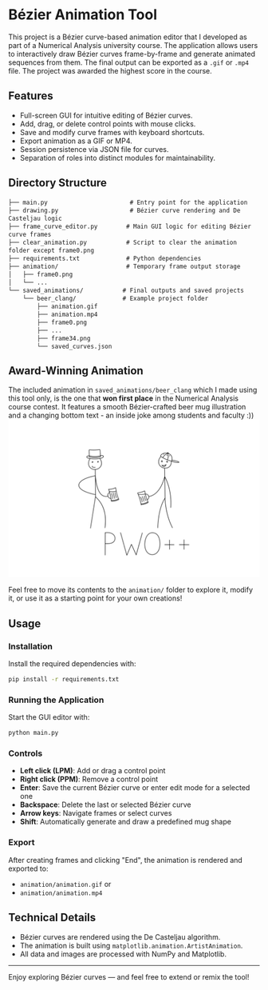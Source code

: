 # Bézier Animation Tool

This project is a Bézier curve-based animation editor that I developed as part of a Numerical Analysis university course. The application allows users to interactively draw Bézier curves frame-by-frame and generate animated sequences from them. The final output can be exported as a `.gif` or `.mp4` file. The project was awarded the highest score in the course.

## Features
- Full-screen GUI for intuitive editing of Bézier curves.
- Add, drag, or delete control points with mouse clicks.
- Save and modify curve frames with keyboard shortcuts.
- Export animation as a GIF or MP4.
- Session persistence via JSON file for curves.
- Separation of roles into distinct modules for maintainability.

## Directory Structure
```
├── main.py                       # Entry point for the application
├── drawing.py                    # Bézier curve rendering and De Casteljau logic
├── frame_curve_editor.py        # Main GUI logic for editing Bézier curve frames
├── clear_animation.py           # Script to clear the animation folder except frame0.png
├── requirements.txt             # Python dependencies
├── animation/                   # Temporary frame output storage
│   ├── frame0.png
│   └── ...
└── saved_animations/           # Final outputs and saved projects
    └── beer_clang/             # Example project folder
        ├── animation.gif
        ├── animation.mp4
        ├── frame0.png
        ├── ...
        ├── frame34.png
        └── saved_curves.json
```

## Award-Winning Animation

The included animation in `saved_animations/beer_clang` which I made using this tool only, is the one that **won first place** in the Numerical Analysis course contest. It features a smooth Bézier-crafted beer mug illustration and a changing bottom text - an inside joke among students and faculty :))
![beer_clang](saved_animations/beer_clang/animation.gif)

Feel free to move its contents to the `animation/` folder to explore it, modify it, or use it as a starting point for your own creations!

## Usage
### Installation
Install the required dependencies with:
```bash
pip install -r requirements.txt
```

### Running the Application
Start the GUI editor with:
```bash
python main.py
```

### Controls
- **Left click (LPM)**: Add or drag a control point
- **Right click (PPM)**: Remove a control point
- **Enter**: Save the current Bézier curve or enter edit mode for a selected one
- **Backspace**: Delete the last or selected Bézier curve
- **Arrow keys**: Navigate frames or select curves
- **Shift**: Automatically generate and draw a predefined mug shape

### Export
After creating frames and clicking "End", the animation is rendered and exported to:
- `animation/animation.gif`
  or
- `animation/animation.mp4`

## Technical Details
- Bézier curves are rendered using the De Casteljau algorithm.
- The animation is built using `matplotlib.animation.ArtistAnimation`.
- All data and images are processed with NumPy and Matplotlib.

---

Enjoy exploring Bézier curves — and feel free to extend or remix the tool!
